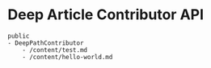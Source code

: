 # Deep Article Contributor API

```
public
- DeepPathContributor
    - /content/test.md
    - /content/hello-world.md
```